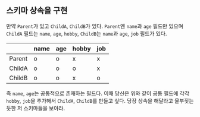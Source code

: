 ## 스키마 상속을 구현
만약 `Parent`가 있고 `ChildA`, `ChildB`가 있다. `Parent`엔 `name`과 `age` 필드만 있으며 `ChildA` 필드는 `name`, `age`, `hobby`, `ChildB`는 `name`과 `age`, `job` 필드가 있다.

|        | name | age | hobby | job |
| ------ | ---- | --- | ----- | --- |
| Parent | o    | o   | x     | x   |
| ChildA | o    | o   | o     | x   |
| ChildB | o    | o   | x     | o   |

즉 `name`, `age`는 공통적으로 존재하는 필드다. 이때 당신은 위와 같이 공통 필드에 각각 `hobby`, `job`을 추가해서 `ChildA`, `ChildB`를 만들고 싶다. 당장 상속을 해달라고 울부짖는 듯한 저 스키마들을 보아라.




